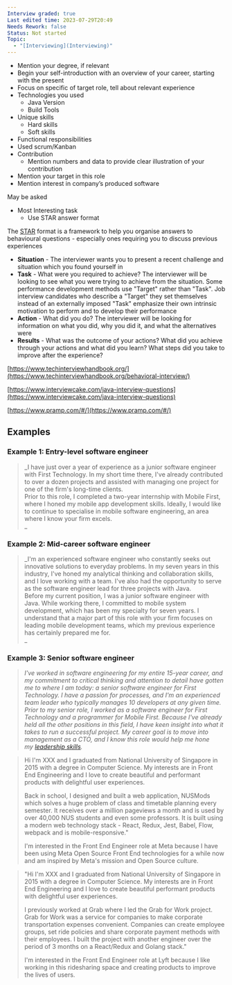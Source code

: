 ```yaml
---
Interview graded: true
Last edited time: 2023-07-29T20:49
Needs Rework: false
Status: Not started
Topic:
  - "[Interviewing](Interviewing)"
---
```

- Mention your degree, if relevant
- Begin your self-introduction with an overview of your career, starting with the present
- Focus on specific of target role, tell about relevant experience
- Technologies you used
    - Java Version
    - Build Tools
- Unique skills
    - Hard skills
    - Soft skills
- Functional responsibilities
- Used scrum/Kanban
- Contribution
    - Mention numbers and data to provide clear illustration of your contribution
- Mention your target in this role
- Mention interest in company’s produced software

May be asked

- Most Interesting task
    - Use STAR answer format

  

The [STAR](https://en.wikipedia.org/wiki/Situation,_task,_action,_result) format is a framework to help you organise answers to behavioural questions - especially ones requiring you to discuss previous experiences

- **Situation** - The interviewer wants you to present a recent challenge and situation which you found yourself in
- **Task** - What were you required to achieve? The interviewer will be looking to see what you were trying to achieve from the situation. Some performance development methods use "Target" rather than "Task". Job interview candidates who describe a "Target" they set themselves instead of an externally imposed "Task" emphasize their own intrinsic motivation to perform and to develop their performance
- **Action** - What did you do? The interviewer will be looking for information on what you did, why you did it, and what the alternatives were
- **Results** - What was the outcome of your actions? What did you achieve through your actions and what did you learn? What steps did you take to improve after the experience?

  

[https://www.techinterviewhandbook.org/](https://www.techinterviewhandbook.org/behavioral-interview/)

[https://www.interviewcake.com/java-interview-questions](https://www.interviewcake.com/java-interview-questions)

[https://www.pramp.com/#/](https://www.pramp.com/#/)

## Examples

### **Example 1: Entry-level software engineer**

> _I have just over a year of experience as a junior software engineer with First Technology. In my short time there, I've already contributed to over a dozen projects and assisted with managing one project for one of the firm's long-time clients.  
> Prior to this role, I completed a two-year internship with Mobile First, where I honed my mobile app development skills. Ideally, I would like to continue to specialise in mobile software engineering, an area where I know your firm excels.  
> _

### **Example 2: Mid-career software engineer**

> _I'm an experienced software engineer who constantly seeks out innovative solutions to everyday problems. In my seven years in this industry, I've honed my analytical thinking and collaboration skills, and I love working with a team. I've also had the opportunity to serve as the software engineer lead for three projects with Java.  
> Before my current position, I was a junior software engineer with Java. While working there, I committed to mobile system development, which has been my specialty for seven years. I understand that a major part of this role with your firm focuses on leading mobile development teams, which my previous experience has certainly prepared me for.  
> _

### **Example 3: Senior software engineer**

> _I've worked in software engineering for my entire 15-year career, and my commitment to critical thinking and attention to detail have gotten me to where I am today: a senior software engineer for First Technology. I have a passion for processes, and I'm an experienced team leader who typically manages 10 developers at any given time.  
> Prior to my senior role, I worked as a software engineer for First Technology and a programmer for Mobile First. Because I've already held all the other positions in this field, I have keen insight into what it takes to run a successful project. My career goal is to move into management as a CTO, and I know this role would help me hone my_ [_leadership skills_](https://www.indeed.com/career-advice/resumes-cover-letters/leadership-skills?from=careerguide-autohyperlink-en-US)_._

> Hi I'm XXX and I graduated from National University of Singapore in 2015 with a degree in Computer Science. My interests are in Front End Engineering and I love to create beautiful and performant products with delightful user experiences.
> 
> Back in school, I designed and built a web application, NUSMods which solves a huge problem of class and timetable planning every semester. It receives over a million pageviews a month and is used by over 40,000 NUS students and even some professors. It is built using a modern web technology stack - React, Redux, Jest, Babel, Flow, webpack and is mobile-responsive."
> 
> I'm interested in the Front End Engineer role at Meta because I have been using Meta Open Source Front End technologies for a while now and am inspired by Meta's mission and Open Source culture.

> "Hi I'm XXX and I graduated from National University of Singapore in 2015 with a degree in Computer Science. My interests are in Front End Engineering and I love to create beautiful performant products with delightful user experiences.
> 
> I previously worked at Grab where I led the Grab for Work project. Grab for Work was a service for companies to make corporate transportation expenses convenient. Companies can create employee groups, set ride policies and share corporate payment methods with their employees. I built the project with another engineer over the period of 3 months on a React/Redux and Golang stack."
> 
> I'm interested in the Front End Engineer role at Lyft because I like working in this ridesharing space and creating products to improve the lives of users.